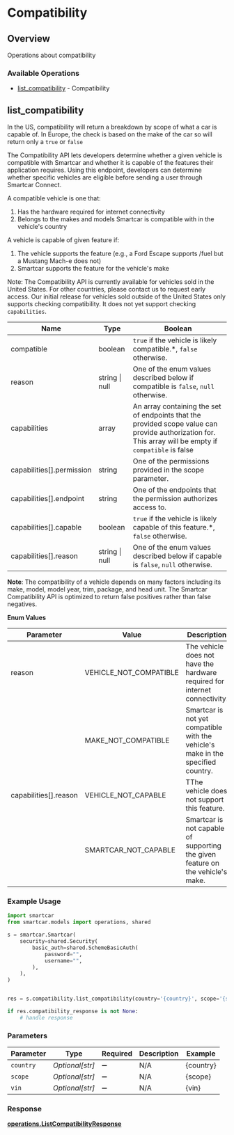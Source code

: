 # Compatibility

## Overview

Operations about compatibility

### Available Operations

* [list_compatibility](#list_compatibility) - Compatibility

## list_compatibility

In the US, compatibility will return a breakdown by scope of what a car is capable of. In Europe, the check is based on the make of the car so will return only a `true` or `false`

The Compatibility API lets developers determine whether a given vehicle is compatible with Smartcar and whether it is capable of the features their application requires. Using this endpoint, developers can determine whether specific vehicles are eligible before sending a user through Smartcar Connect.

A compatible vehicle is one that:
1. Has the hardware required for internet connectivity
2. Belongs to the makes and models Smartcar is compatible with in the vehicle's country

A vehicle is capable of given feature if:
1. The vehicle supports the feature (e.g., a Ford Escape supports /fuel but a Mustang Mach-e does not)
2. Smartcar supports the feature for the vehicle's make

Note: The Compatibility API is currently available for vehicles sold in the United States. For other countries, please contact us to request early access. Our initial release for vehicles sold outside of the United States only supports checking compatibility. It does not yet support checking `capabilities`.

|  Name 	|Type   	|Boolean   	|
|---	|---	|---	|
|  compatible|   boolean|  `true` if the vehicle is likely compatible.*, `false` otherwise.| 
reason|   string \| null|  One of the enum values described below if compatible is `false`, `null` otherwise.|
| capabilities|   array| An array containing the set of endpoints that the provided scope value can provide authorization for. This array will be empty if `compatible` is false|
| capabilities[].permission|   string|One of the permissions provided in the scope parameter.|
| capabilities[].endpoint|   string| One of the endpoints that the permission authorizes access to.|
| capabilities[].capable|   boolean|`true` if the vehicle is likely capable of this feature.*, `false` otherwise.|
| capabilities[].reason|   string \| null|One of the enum values described below if capable is `false`, `null` otherwise.|

__Note__: The compatibility of a vehicle depends on many factors including its make, model, model year, trim, package, and head unit. The Smartcar Compatibility API is optimized to return false positives rather than false negatives.

__Enum Values__

|  Parameter 	|Value   	|Description   	|
|---	|---	|---	|
|  reason|   VEHICLE_NOT_COMPATIBLE|  The vehicle does not have the hardware required for internet connectivity.|
|  |   MAKE_NOT_COMPATIBLE|  Smartcar is not yet compatible with the vehicle's make in the specified country.|
|  capabilities[].reason|   VEHICLE_NOT_CAPABLE|  TThe vehicle does not support this feature.|
|  |   SMARTCAR_NOT_CAPABLE|  Smartcar is not capable of supporting the given feature on the vehicle's make.|

### Example Usage

```python
import smartcar
from smartcar.models import operations, shared

s = smartcar.Smartcar(
    security=shared.Security(
        basic_auth=shared.SchemeBasicAuth(
            password="",
            username="",
        ),
    ),
)


res = s.compatibility.list_compatibility(country='{country}', scope='{scope}', vin='{vin}')

if res.compatibility_response is not None:
    # handle response
```

### Parameters

| Parameter          | Type               | Required           | Description        | Example            |
| ------------------ | ------------------ | ------------------ | ------------------ | ------------------ |
| `country`          | *Optional[str]*    | :heavy_minus_sign: | N/A                | {country}          |
| `scope`            | *Optional[str]*    | :heavy_minus_sign: | N/A                | {scope}            |
| `vin`              | *Optional[str]*    | :heavy_minus_sign: | N/A                | {vin}              |


### Response

**[operations.ListCompatibilityResponse](../../models/operations/listcompatibilityresponse.md)**

